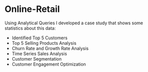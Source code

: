 # Online-Retail
Using Analytical Queries I developed a case study that shows some statistics about this data: 
- Identified Top 5 Customers
- Top 5 Selling Products Analysis
- Churn Rate and Growth Rate Analysis
- Time Series Sales Analysis
- Customer Segmentation
-  Customer Engagement Optimization
